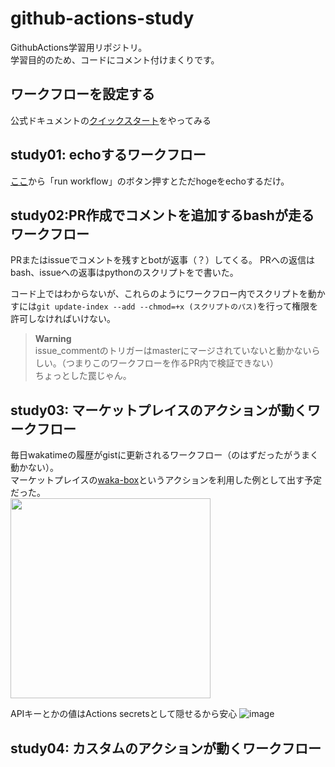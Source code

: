 # github-actions-study
GithubActions学習用リポジトリ。  
学習目的のため、コードにコメント付けまくりです。  


  
## ワークフローを設定する
公式ドキュメントの[クイックスタート](https://docs.github.com/ja/actions/learn-github-actions/understanding-github-actions)をやってみる

  
## study01: echoするワークフロー
[ここ](https://github.com/izumiikezaki/github-actions-study/actions/workflows/study01.yml)から「run workflow」のボタン押すとただhogeをechoするだけ。

## study02:PR作成でコメントを追加するbashが走るワークフロー
PRまたはissueでコメントを残すとbotが返事（？）してくる。
PRへの返信はbash、issueへの返事はpythonのスクリプトをで書いた。


コード上ではわからないが、これらのようにワークフロー内でスクリプトを動かすには`git update-index --add --chmod=+x (スクリプトのパス)`を行って権限を許可しなければいけない。
 

> **Warning**  
> issue_commentのトリガーはmasterにマージされていないと動かないらしい。（つまりこのワークフローを作るPR内で検証できない）  
> ちょっとした罠じゃん。
  
## study03: マーケットプレイスのアクションが動くワークフロー
毎日wakatimeの履歴がgistに更新されるワークフロー（のはずだったがうまく動かない）。  
マーケットプレイスの[waka-box](https://github.com/marketplace/actions/waka-box)というアクションを利用した例として出す予定だった。<br/>
<img src="https://user-images.githubusercontent.com/39111330/172936254-f0114021-0aff-4285-af67-ba3631ff7656.png" width="320px">
  
APIキーとかの値はActions secretsとして隠せるから安心
![image](https://user-images.githubusercontent.com/39111330/172970674-c0786c24-1ee2-43e7-a192-fa4ccdfdeff8.png)


## study04: カスタムのアクションが動くワークフロー
